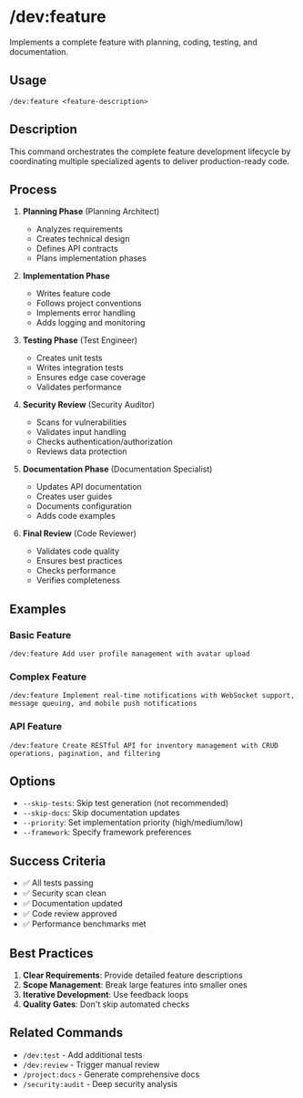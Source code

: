 # /dev:feature

Implements a complete feature with planning, coding, testing, and documentation.

## Usage
`/dev:feature <feature-description>`

## Description
This command orchestrates the complete feature development lifecycle by coordinating multiple specialized agents to deliver production-ready code.

## Process

1. **Planning Phase** (Planning Architect)
   - Analyzes requirements
   - Creates technical design
   - Defines API contracts
   - Plans implementation phases

2. **Implementation Phase**
   - Writes feature code
   - Follows project conventions
   - Implements error handling
   - Adds logging and monitoring

3. **Testing Phase** (Test Engineer)
   - Creates unit tests
   - Writes integration tests
   - Ensures edge case coverage
   - Validates performance

4. **Security Review** (Security Auditor)
   - Scans for vulnerabilities
   - Validates input handling
   - Checks authentication/authorization
   - Reviews data protection

5. **Documentation Phase** (Documentation Specialist)
   - Updates API documentation
   - Creates user guides
   - Documents configuration
   - Adds code examples

6. **Final Review** (Code Reviewer)
   - Validates code quality
   - Ensures best practices
   - Checks performance
   - Verifies completeness

## Examples

### Basic Feature
```
/dev:feature Add user profile management with avatar upload
```

### Complex Feature
```
/dev:feature Implement real-time notifications with WebSocket support, message queuing, and mobile push notifications
```

### API Feature
```
/dev:feature Create RESTful API for inventory management with CRUD operations, pagination, and filtering
```

## Options

- `--skip-tests`: Skip test generation (not recommended)
- `--skip-docs`: Skip documentation updates
- `--priority`: Set implementation priority (high/medium/low)
- `--framework`: Specify framework preferences

## Success Criteria

- ✅ All tests passing
- ✅ Security scan clean
- ✅ Documentation updated
- ✅ Code review approved
- ✅ Performance benchmarks met

## Best Practices

1. **Clear Requirements**: Provide detailed feature descriptions
2. **Scope Management**: Break large features into smaller ones
3. **Iterative Development**: Use feedback loops
4. **Quality Gates**: Don't skip automated checks

## Related Commands

- `/dev:test` - Add additional tests
- `/dev:review` - Trigger manual review
- `/project:docs` - Generate comprehensive docs
- `/security:audit` - Deep security analysis
